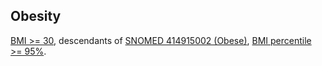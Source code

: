 ## Obesity 

[BMI >= 30](https://www.cdc.gov/obesity/adult/defining.html), descendants of [SNOMED 414915002 (Obese)](https://athena.ohdsi.org/search-terms/terms/4215968), [BMI percentile >= 95%](https://www.cdc.gov/obesity/childhood/defining.html).

<!---
```SQL
{}
```
-->
